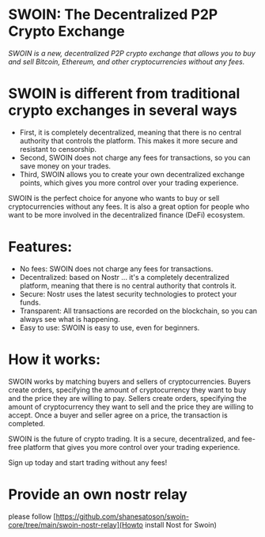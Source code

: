 # SWOIN: The Decentralized P2P Crypto Exchange

_SWOIN is a new, decentralized P2P crypto exchange that allows you to buy and sell Bitcoin, Ethereum, and other cryptocurrencies without any fees._

# SWOIN is different from traditional crypto exchanges in several ways

- First, it is completely decentralized, meaning that there is no central authority that controls the platform. This makes it more secure and resistant to censorship.
- Second, SWOIN does not charge any fees for transactions, so you can save money on your trades. 
- Third, SWOIN allows you to create your own decentralized exchange points, which gives you more control over your trading experience.

SWOIN is the perfect choice for anyone who wants to buy or sell cryptocurrencies without any fees. It is also a great option for people who want to be more involved in the decentralized finance (DeFi) ecosystem.

# Features:

- No fees: SWOIN does not charge any fees for transactions.
- Decentralized: based on Nostr ...  it's a completely decentralized platform, meaning that there is no central authority that controls it.
- Secure: Nostr uses the latest security technologies to protect your funds.
- Transparent: All transactions are recorded on the blockchain, so you can always see what is happening.
- Easy to use: SWOIN is easy to use, even for beginners.

# How it works:

SWOIN works by matching buyers and sellers of cryptocurrencies. Buyers create orders, specifying the amount of cryptocurrency they want to buy and the price they are willing to pay. Sellers create orders, specifying the amount of cryptocurrency they want to sell and the price they are willing to accept. Once a buyer and seller agree on a price, the transaction is completed.

SWOIN is the future of crypto trading. It is a secure, decentralized, and fee-free platform that gives you more control over your trading experience.

Sign up today and start trading without any fees!

# Provide an own nostr relay

please follow [https://github.com/shanesatoson/swoin-core/tree/main/swoin-nostr-relay](Howto install Nost for Swoin)